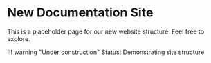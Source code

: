 # New Documentation Site

This is a placeholder page for our new website structure. Feel free to explore.

!!! warning "Under construction"
    Status: Demonstrating site structure
